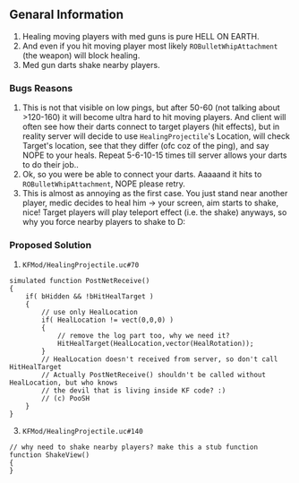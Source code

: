## Genaral Information
1. Healing moving players with med guns is pure HELL ON EARTH.
2. And even if you hit moving player most likely `ROBulletWhipAttachment` (the weapon) will block healing.
3. Med gun darts shake nearby players.

### Bugs Reasons
1. This is not that visible on low pings, but after 50-60 (not talking about >120-160) it will become ultra hard to hit moving players. And client will often see how their darts connect to target players (hit effects), but in reality server will decide to use `HealingProjectile`'s Location, will check Target's location, see that they differ (ofc coz of the ping), and say NOPE to your heals. Repeat 5-6-10-15 times till server allows your darts to do their job..
2. Ok, so you were be able to connect your darts. Aaaaand it hits to `ROBulletWhipAttachment`, NOPE please retry.
3. This is almost as annoying as the first case. You just stand near another player, medic decides to heal him -> your screen, aim starts to shake, nice! Target players will play teleport effect (i.e. the shake) anyways, so why you force nearby players to shake to D:

### Proposed Solution
1. `KFMod/HealingProjectile.uc#70`

```unrealscript
simulated function PostNetReceive()
{
    if( bHidden && !bHitHealTarget )
    {
        // use only HealLocation
        if( HealLocation != vect(0,0,0) )
        {
            // remove the log part too, why we need it?
            HitHealTarget(HealLocation,vector(HealRotation));
        }
        // HealLocation doesn't received from server, so don't call HitHealTarget
        // Actually PostNetReceive() shouldn't be called without HealLocation, but who knows
        // the devil that is living inside KF code? :)
        // (c) PooSH
    }
}
```

3. `KFMod/HealingProjectile.uc#140`
```unrealscript
// why need to shake nearby players? make this a stub function
function ShakeView()
{
}
```
#
